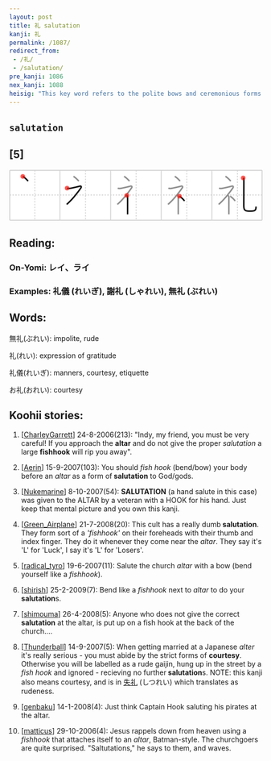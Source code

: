 ```yaml
---
layout: post
title: 礼 salutation
kanji: 礼
permalink: /1087/
redirect_from:
 - /礼/
 - /salutation/
pre_kanji: 1086
nex_kanji: 1088
heisig: "This key word refers to the polite bows and ceremonious forms of <b>salutation</b> so important in Japanese culture. Its elements: <i>altar</i> . . . <i>fishhook</i>."
---
```


## `salutation`

## [5]

<div class="stroke"><img src="../images/E7A4BC.png" /></div>

## Reading:

### On-Yomi: レイ、ライ

### Examples: 礼儀 (れいぎ), 謝礼 (しゃれい), 無礼 (ぶれい)

## Words:

無礼(ぶれい): impolite, rude

礼(れい): expression of gratitude

礼儀(れいぎ): manners, courtesy, etiquette

お礼(おれい): courtesy

## Koohii stories:

1) [<a href="http://kanji.koohii.com/profile/CharleyGarrett">CharleyGarrett</a>] 24-8-2006(213): &quot;Indy, my friend, you must be very careful! If you approach the <strong>altar</strong> and do not give the proper <em>salutation</em> a large <strong>fishhook</strong> will rip you away&quot;. 

2) [<a href="http://kanji.koohii.com/profile/Aerin">Aerin</a>] 15-9-2007(103): You should <em>fish hook</em> (bend/bow) your body before an <em>altar</em> as a form of<strong> salutation</strong> to God/gods. 

3) [<a href="http://kanji.koohii.com/profile/Nukemarine">Nukemarine</a>] 8-10-2007(54): <strong>SALUTATION</strong> (a hand salute in this case) was given to the ALTAR by a veteran with a HOOK for his hand. Just keep that mental picture and you own this kanji. 

4) [<a href="http://kanji.koohii.com/profile/Green_Airplane">Green_Airplane</a>] 21-7-2008(20): This cult has a really dumb<strong> salutation</strong>. They form sort of a <em>&#039;fishhook&#039;</em> on their foreheads with their thumb and index finger. They do it whenever they come near the <em>altar</em>. They say it&#039;s &#039;L&#039; for &#039;Luck&#039;, I say it&#039;s &#039;L&#039; for &#039;Losers&#039;. 

5) [<a href="http://kanji.koohii.com/profile/radical_tyro">radical_tyro</a>] 19-6-2007(11): Salute the church <em>altar</em> with a bow (bend yourself like a <em>fishhook</em>). 

6) [<a href="http://kanji.koohii.com/profile/shirish">shirish</a>] 25-2-2009(7): Bend like a <em>fishhook</em> next to <em>altar</em> to do your<strong> salutation</strong>s. 

7) [<a href="http://kanji.koohii.com/profile/shimouma">shimouma</a>] 26-4-2008(5): Anyone who does not give the correct<strong> salutation</strong> at the altar, is put up on a fish hook at the back of the church.... 

8) [<a href="http://kanji.koohii.com/profile/Thunderball">Thunderball</a>] 14-9-2007(5): When getting married at a Japanese <em>alter</em> it&#039;s really serious - you must abide by the strict forms of <strong>courtesy</strong>. Otherwise you will be labelled as a rude gaijin, hung up in the street by a <em>fish hook</em> and ignored - recieving no further<strong> salutation</strong>s. NOTE: this kanji also means courtesy, and is in   <a href="http://jisho.org/kanji/details/失礼">失礼</a>  (しつれい) which translates as rudeness. 

9) [<a href="http://kanji.koohii.com/profile/genbaku">genbaku</a>] 14-1-2008(4): Just think Captain Hook saluting his pirates at the altar. 

10) [<a href="http://kanji.koohii.com/profile/matticus">matticus</a>] 29-10-2006(4): Jesus rappels down from heaven using a <em>fishhook</em> that attaches itself to an <em>altar</em>, Batman-style. The churchgoers are quite surprised. &quot;Saltutations,&quot; he says to them, and waves. 
